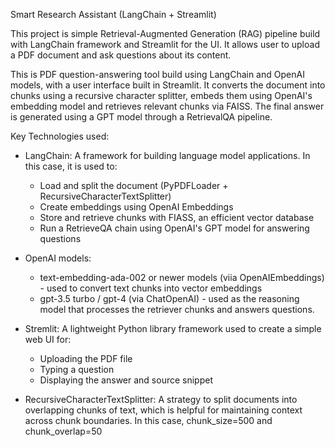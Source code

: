 Smart Research Assistant (LangChain + Streamlit)

This project is simple Retrieval-Augmented Generation (RAG) pipeline build with LangChain framework and Streamlit for the UI.
It allows user to upload a PDF document and ask questions about its content.

This is PDF question-answering tool build using LangChain and OpenAI models, with a user interface built in Streamlit. It converts the document into chunks using a recursive character splitter, embeds them using OpenAI's embedding model and retrieves relevant chunks via FAISS. The final answer is generated using a GPT model through a RetrievalQA pipeline.


Key Technologies used:
- LangChain: A framework for building language model applications. In this case, it is used to:
    - Load and split the document (PyPDFLoader + RecursiveCharacterTextSplitter)
    - Create embeddings using OpenAI Embeddings
    - Store and retrieve chunks with FIASS, an efficient vector database
    - Run a RetrieveQA chain using OpenAI's GPT model for answering questions

- OpenAI models:
    - text-embedding-ada-002 or newer models (viia OpenAIEmbeddings) - used to convert text chunks into vector embeddings
    - gpt-3.5 turbo / gpt-4 (via ChatOpenAI) - used as the reasoning model that processes the retriever chunks and answers questions.  

- Stremlit: A lightweight Python library framework used to create a simple web UI for:
    - Uploading the PDF file
    - Typing a question
    - Displaying the answer and source snippet 

- RecursiveCharacterTextSplitter: A strategy to split documents into overlapping chunks of text, which is helpful for maintaining context across chunk boundaries. In this case, chunk_size=500 and chunk_overlap=50


